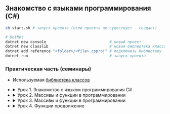 Знакомство с языками программирования (C#)
-----------------------------------------------

```bash
sh start.sh # запуск проекта (если проекта не существует - создает)

# DotNet
dotnet new console                            # новый проект
dotnet new classlib                           # новая библиотека классов
dotnet add reference "<folder>/<file>.csproj" # подключить библиотеку
dotnet run                                    # запуск проекта
```

### Практическая часть (семинары)

- Используемая [библиотека классов](https://github.com/crasher307/c-sharp/tree/master/func)

- <details><summary>Урок 1. Знакомство с языком программирования С#</summary>

	Напишите программу, которая:
	- [Работа во время семинара](https://github.com/crasher307/c-sharp/blob/master/lesson1/work)
		- [pr1](https://github.com/crasher307/c-sharp/blob/master/lesson1/work/pr1/Program.cs) - на вход принимает число и выдаёт его квадрат (число умноженное на само себя).
		- [pr2](https://github.com/crasher307/c-sharp/blob/master/lesson1/work/pr2/Program.cs) - на вход принимает два числа и проверяет, является ли первое число квадратом второго.
		- [pr3](https://github.com/crasher307/c-sharp/blob/master/lesson1/work/pr3/Program.cs) - будет выдавать название дня недели по заданному номеру.
		- [pr4](https://github.com/crasher307/c-sharp/blob/master/lesson1/work/pr4/Program.cs) - на вход принимает одно число (N), а на выходе показывает все целые числа в промежутке от -N до N.
		- [pr5](https://github.com/crasher307/c-sharp/blob/master/lesson1/work/pr5/Program.cs) - принимает на вход трёхзначное число и на выходе показывает последнюю цифру этого числа.
	- [Домашнее задание](https://github.com/crasher307/c-sharp/blob/master/lesson2/homework)
		- [pr1](https://github.com/crasher307/c-sharp/blob/master/lesson2/homework/pr1/Program.cs) - на вход принимает два числа и выдаёт, какое число большее, а какое меньшее.
		- [pr2](https://github.com/crasher307/c-sharp/blob/master/lesson2/homework/pr2/Program.cs) - принимает на вход три числа и выдаёт максимальное из этих чисел.
		- [pr3](https://github.com/crasher307/c-sharp/blob/master/lesson2/homework/pr3/Program.cs) - на вход принимает число и выдаёт, является ли число чётным (делится ли оно на два без остатка).
		- [pr4](https://github.com/crasher307/c-sharp/blob/master/lesson2/homework/pr4/Program.cs) - на вход принимает число (N), а на выходе показывает все чётные числа от 1 до N.
	</details>

- <details><summary>Урок 2. Массивы и функции в программировании</summary>

	Напишите программу, которая:
	- [работа во время семинара](https://github.com/crasher307/c-sharp/tree/master/lesson2/work)
		- [pr1](https://github.com/crasher307/c-sharp/blob/master/lesson2/work/pr1/Program.cs) - выводит случайное число из отрезка [10,99] и показывает наибольшую цифру числа.
		- [pr2](https://github.com/crasher307/c-sharp/blob/master/lesson2/work/pr2/Program.cs) - выводит случайное трёхзначное число и удаляет вторую цифру этого числа.
		- [pr3](https://github.com/crasher307/c-sharp/blob/master/lesson2/work/pr3/Program.cs) - будет принимать на вход два числа и выводить, является ли второе число кратным первому. Если число 2 не кратно числу 1, то программа выводит остаток от деления.
		- [pr4](https://github.com/crasher307/c-sharp/blob/master/lesson2/work/pr4/Program.cs) - принимает на вход число и проверяет, кратно ли оно одновременно 7 и 23.
		- [pr5](https://github.com/crasher307/c-sharp/blob/master/lesson2/work/pr5/Program.cs) - принимает на вход два числа и проверяет, является ли одно число квадратом другого.
	- [домашнее задание](https://github.com/crasher307/c-sharp/tree/master/lesson2/homework)
		- [pr1](https://github.com/crasher307/c-sharp/blob/master/lesson2/homework/pr1/Program.cs) - принимает на вход трёхзначное число и на выходе показывает вторую цифру этого числа.
		- [pr2](https://github.com/crasher307/c-sharp/blob/master/lesson2/homework/pr2/Program.cs) - выводит третью цифру заданного числа или сообщает, что третьей цифры нет.
		- [pr3](https://github.com/crasher307/c-sharp/blob/master/lesson2/homework/pr3/Program.cs) - принимает на вход цифру, обозначающую день недели, и проверяет, является ли этот день выходным.
	</details>

- <details><summary>Урок 3. Массивы и функции в программировании</summary>

	Напишите программу, которая:
    - [работа во время семинара](https://github.com/crasher307/c-sharp/tree/master/lesson3/work)
        - [pr1](https://github.com/crasher307/c-sharp/blob/master/lesson3/work/pr1/Program.cs) - принимает на вход координаты точки (X и Y), причём X ≠ 0 и Y ≠ 0 и выдаёт номер четверти плоскости, в которой находится эта точка.
        - [pr2](https://github.com/crasher307/c-sharp/blob/master/lesson3/work/pr2/Program.cs) - по заданному номеру четверти, показывает диапазон возможных координат точек в этой четверти (x и y).
        - [pr3](https://github.com/crasher307/c-sharp/blob/master/lesson3/work/pr3/Program.cs) - принимает на вход координаты двух точек и находит расстояние между ними в 2D пространстве.
        - [pr4](https://github.com/crasher307/c-sharp/blob/master/lesson3/work/pr4/Program.cs) - принимает на вход число (N) и выдаёт таблицу квадратов чисел от 1 до N.
    - [домашнее задание](https://github.com/crasher307/c-sharp/tree/master/lesson3/homework)
        - [pr1](https://github.com/crasher307/c-sharp/blob/master/lesson3/homework/pr1/Program.cs) - принимает на вход пятизначное число и проверяет, является ли оно палиндромом.
        - [pr2](https://github.com/crasher307/c-sharp/blob/master/lesson3/homework/pr2/Program.cs) - принимает на вход координаты двух точек и находит расстояние между ними в 3D пространстве.
        - [pr3](https://github.com/crasher307/c-sharp/blob/master/lesson3/homework/pr3/Program.cs) - принимает на вход число (N) и выдаёт таблицу кубов чисел от 1 до N.
	</details>

- <details><summary>Урок 4. Функции продолжение</summary>

	Напишите программу, которая:
    - [работа во время семинара](https://github.com/crasher307/c-sharp/tree/master/lesson4/work)
        - [pr1](https://github.com/crasher307/c-sharp/blob/master/lesson4/work/pr1/Program.cs) - принимает на вход число (А) и выдаёт сумму чисел от 1 до А.
        - [pr2](https://github.com/crasher307/c-sharp/blob/master/lesson4/work/pr2/Program.cs) - принимает на вход число и выдаёт количество цифр в числе.
        - [pr3](https://github.com/crasher307/c-sharp/blob/master/lesson4/work/pr3/Program.cs) - принимает на вход число N и выдаёт произведение чисел от 1 до N.
        - [pr4](https://github.com/crasher307/c-sharp/blob/master/lesson4/work/pr4/Program.cs) - выводит массив из 8 элементов, заполненный нулями и единицами в случайном порядке.
    - [домашнее задание](https://github.com/crasher307/c-sharp/blob/master/lesson4/homework)
        - [pr1](https://github.com/crasher307/c-sharp/blob/master/lesson4/homework/pr1/Program.cs) - принимает на вход два числа (A и B) и возводит число A в натуральную степень B.
        - [pr2](https://github.com/crasher307/c-sharp/blob/master/lesson4/homework/pr2/Program.cs) - принимает на вход число и выдаёт сумму цифр в числе.
        - [pr3](https://github.com/crasher307/c-sharp/blob/master/lesson4/homework/pr3/Program.cs) - задаёт массив из 8 элементов и выводит их на экран.
	</details>